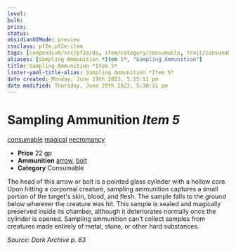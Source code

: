 ```yaml
---
level:
bulk:
price:
status:
obsidianUIMode: preview
cssclass: pf2e,pf2e-item
tags: [compendium/src/pf2e/da, item/category/consumable, trait/consumable, trait/magical, trait/necromancy]
aliases: [Sampling Ammunition *Item 5*, "Sampling Ammunition"]
title: Sampling Ammunition *Item 5*
linter-yaml-title-alias: Sampling Ammunition *Item 5*
date created: Monday, June 19th 2023, 5:15:11 pm
date modified: Thursday, June 29th 2023, 5:30:31 pm
---
```


# Sampling Ammunition *Item 5*

[consumable](rules/traits/consumable.md) [magical](rules/traits/magical.md) [necromancy](rules/traits/necromancy.md)  

- **Price** 22 gp
- **Ammunition** [arrow](compendium/equipment/items/arrow.md), [bolt](compendium/equipment/items/bolt.md)
- **Category** Consumable

The head of this arrow or bolt is a pointed glass cylinder with a hollow core. Upon hitting a corporeal creature, sampling ammunition captures a small portion of the target's skin, blood, and flesh. The sample falls to the ground below wherever the creature was hit. This sample is sealed and magically preserved inside its chamber, although it deteriorates normally once the cylinder is opened. Sampling ammunition can't collect samples from creatures made entirely of metal, stone, or other hard substances.

*Source: Dark Archive p. 63*
